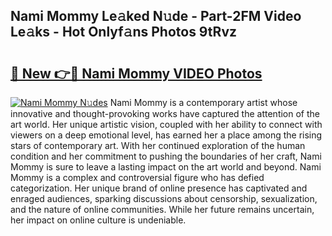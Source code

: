 ## Nami Mommy Le𝚊ked N𝚞de - Part-2FM Video Le𝚊ks - Hot Onlyf𝚊ns Photos 9tRvz

# <h2><a href="http://ab10984.deff.icu/?id=Nami+Mommy">🔗 New 👉🔴 Nami Mommy VIDEO Photos</a></h2>

[![Nami Mommy N𝚞des](https://i.imgur.com/rIISA9y.gif)](http://ab10984.deff.icu/?id=Nami+Mommy)
Nami Mommy is a contemporary artist whose innovative and thought-provoking works have captured the attention of the art world. Her unique artistic vision, coupled with her ability to connect with viewers on a deep emotional level, has earned her a place among the rising stars of contemporary art. With her continued exploration of the human condition and her commitment to pushing the boundaries of her craft, Nami Mommy is sure to leave a lasting impact on the art world and beyond. Nami Mommy is a complex and controversial figure who has defied categorization. Her unique brand of online presence has captivated and enraged audiences, sparking discussions about censorship, sexualization, and the nature of online communities. While her future remains uncertain, her impact on online culture is undeniable.
